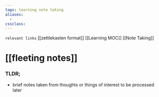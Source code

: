 ```yaml
---
tags: learning note taking
aliases: 
  - 
cssclass: 
---
```

`relevant links` [[zettlekasten format]] [[Learning MOC]] [[Note Taking]]

 # [[fleeting notes]]

### TLDR;
- brief notes taken from thoughts or things of interest to be processed later